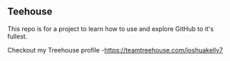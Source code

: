 ## Teehouse

This repo is for a project to learn how to use and explore GitHub to it's fullest.

Checkout my Treehouse profile -https://teamtreehouse.com/joshuakelly7
